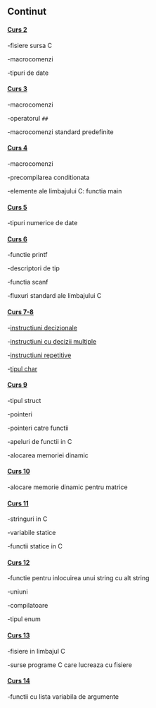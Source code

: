 ## Continut

#### [Curs 2](https://github.com/tgpetrica/FP-courses/blob/main/FP_22_C_2021-10-14.md)
-fisiere sursa C

-macrocomenzi

-tipuri de date

#### [Curs 3](https://github.com/tgpetrica/FP-courses/blob/main/FP_22_C_2021-10-21.md)
-macrocomenzi

-operatorul ```##```

-macrocomenzi standard predefinite

#### [Curs 4](https://github.com/tgpetrica/FP-courses/blob/main/FP_22_C_2021-10-28.md)
-macrocomenzi

-precompilarea conditionata

-elemente ale limbajului C: functia main

#### [Curs 5](https://github.com/tgpetrica/FP-courses/blob/main/FP_22_C_2021-11-04.md)
-tipuri numerice de date

#### [Curs 6](https://github.com/tgpetrica/FP-courses/blob/main/FP_22_C_2021-11-11.md)
-functie printf

-descriptori de tip

-functia scanf

-fluxuri standard ale limbajului C

#### [Curs 7-8](https://github.com/tgpetrica/FP-courses/blob/main/FP_22_C_2021-11-18.md)
-[instructiuni decizionale](https://github.com/tgpetrica/FP-courses/blob/main/FP_22_C_2021-11-18.md#instructiuni-decizionale)

-[instructiuni cu decizii multiple](https://github.com/tgpetrica/FP-courses/blob/main/FP_22_C_2021-11-18.md#instructiuni-cu-decizii-multiple)

-[instructiuni repetitive](https://github.com/tgpetrica/FP-courses/blob/main/FP_22_C_2021-11-18.md#instructiuni-repetitive)

-[tipul char](https://github.com/tgpetrica/FP-courses/blob/main/FP_22_C_2021-11-18.md#tipul-char)

#### [Curs 9](https://github.com/tgpetrica/FP-courses/blob/main/FP_22_C_2021-12-02.md)
-tipul struct

-pointeri

-pointeri catre functii

-apeluri de functii in C
 
-alocarea memoriei dinamic

#### [Curs 10](https://github.com/tgpetrica/FP-courses/blob/main/FP_22_C_2021-12-09.md)
-alocare memorie dinamic pentru matrice

#### [Curs 11](https://github.com/tgpetrica/FP-courses/blob/main/FP_22_C_2021-12-16.md)
-stringuri in C

-variabile statice

-functii statice in C

#### [Curs 12](https://github.com/tgpetrica/FP-courses/blob/main/FP_22_C_2021-12-23.md)
-functie pentru inlocuirea unui string cu alt string

-uniuni

-compilatoare

-tipul enum

#### [Curs 13](https://github.com/tgpetrica/FP-courses/blob/main/FP_22_C_2022-01-06.md)
-fisiere in limbajul C

-surse programe C care lucreaza cu fisiere

#### [Curs 14](https://github.com/tgpetrica/FP-courses/blob/main/FP_22_C_2022-01-13.md)
-functii cu lista variabila de argumente
